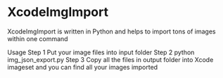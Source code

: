 # XcodeImgImport
XcodeImgImport is written in Python and helps to import tons of images within one command

Usage
Step 1 Put your image files into input folder
Step 2 python img_json_export.py
Step 3 Copy all the files in output folder into Xcode imageset and you can find all your images imported 
